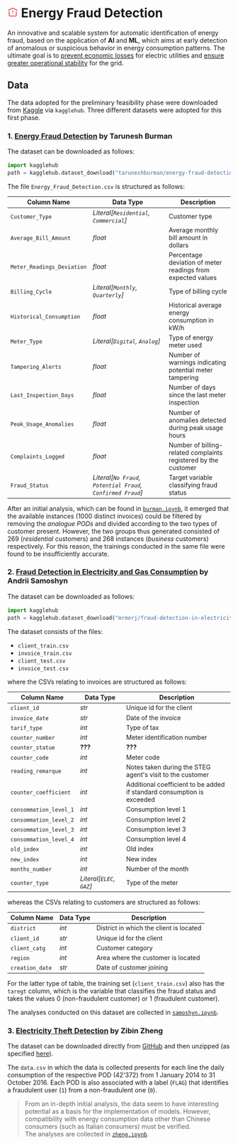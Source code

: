 # ![warning icon](warning.png) Energy Fraud Detection

An innovative and scalable system for automatic identification of energy fraud, based on the application of **AI** and **ML**, which aims at early detection of anomalous or suspicious behavior in energy consumption patterns. The ultimate goal is to <ins>prevent economic losses</ins> for electric utilities and <ins>ensure greater operational stability</ins> for the grid.

## Data
The data adopted for the preliminary feasibility phase were downloaded from [Kaggle](https://www.kaggle.com/datasets/) via `kagglehub`. Three different datasets were adopted for this first phase.

### 1. [__Energy Fraud Detection__](https://www.kaggle.com/datasets/taruneshburman/energy-fraud-detection) by Tarunesh Burman
The dataset can be downloaded as follows:
```python
import kagglehub
path = kagglehub.dataset_download("taruneshburman/energy-fraud-detection")
```

The file `Energy_Fraud_Detection.csv` is structured as follows:

| Column Name                | Data Type                                                   | Description                                                     |
|----------------------------|-------------------------------------------------------------|-----------------------------------------------------------------|
| `Customer_Type`            | _Literal[`Residential`, `Commercial`]_                      | Customer type                                                   |
| `Average_Bill_Amount`      | _float_                                                     | Average monthly bill amount in dollars                          |
| `Meter_Readings_Deviation` | _float_                                                     | Percentage deviation of meter readings from expected values     |
| `Billing_Cycle`            | _Literal[`Monthly`, `Quarterly`]_                           | Type of billing cycle                                           |
| `Historical_Consumption`   | _float_                                                     | Historical average energy consumption in kW/h                   |
| `Meter_Type`               | _Literal[`Digital`, `Analog`]_                              | Type of energy meter used                                       |
| `Tampering_Alerts`         | _float_                                                     | Number of warnings indicating potential meter tampering         |
| `Last_Inspection_Days`     | _float_                                                     | Number of days since the last meter inspection                  |
| `Peak_Usage_Anomalies`     | _float_                                                     | Number of anomalies detected during peak usage hours            |
| `Complaints_Logged`        | _float_                                                     | Number of billing-related complaints registered by the customer |
| `Fraud_Status`             | _Literal[`No Fraud`, `Potential Fraud`, `Confirmed Fraud`]_ | Target variable classifying fraud status                        |

After an initial analysis, which can be found in [`burman.ipynb`](eda/burman.ipynb), it emerged that the available instances (1000 distinct invoices) could be filtered by removing the _analogue PODs_ and divided according to the two types of customer present.
However, the two groups thus generated consisted of 269 (_residential_ customers) and 268 instances (_business_ customers) respectively. For this reason, the trainings conducted in the same file were found to be insufficiently accurate.

### 2. [__Fraud Detection in Electricity and Gas Consumption__](https://www.kaggle.com/datasets/mrmorj/fraud-detection-in-electricity-and-gas-consumption) by Andrii Samoshyn
The dataset can be downloaded as follows:
```python
import kagglehub
path = kagglehub.dataset_download("mrmorj/fraud-detection-in-electricity-and-gas-consumption")
```

The dataset consists of the files:
* `client_train.csv`
* `invoice_train.csv`
* `client_test.csv`
* `invoice_test.csv`

where the CSVs relating to invoices are structured as follows:

| Column Name            | Data Type                | Description                                                            |
|------------------------|--------------------------|------------------------------------------------------------------------|
| `client_id`            | _str_                    | Unique id for the client                                               |
| `invoice_date`         | _str_                    | Date of the invoice                                                    |
| `tarif_type`           | _int_                    | Type of tax                                                            |
| `counter_number`       | _int_                    | Meter identification number                                            |
| `counter_statue`       | __???__                  | __???__                                                                |
| `counter_code`         | _int_                    | Meter code                                                             |
| `reading_remarque`     | _int_                    | Notes taken during the STEG agent's visit to the customer              |
| `counter_coefficient`  | _int_                    | Additional coefficient to be added if standard consumption is exceeded |
| `consommation_level_1` | _int_                    | Consumption level 1                                                    |
| `consommation_level_2` | _int_                    | Consumption level 2                                                    |
| `consommation_level_3` | _int_                    | Consumption level 3                                                    |
| `consommation_level_4` | _int_                    | Consumption level 4                                                    |
| `old_index`            | _int_                    | Old index                                                              |
| `new_index`            | _int_                    | New index                                                              |
| `months_number`        | _int_                    | Number of the month                                                    |
| `counter_type`         | _Literal[`ELEC`, `GAZ`]_ | Type of the meter                                                      |

whereas the CSVs relating to customers are structured as follows:

| Column Name     | Data Type      | Description                                                    |
|-----------------|----------------|----------------------------------------------------------------|
| `district`      | _int_          | District in which the client is located                        |
| `client_id`     | _str_          | Unique id for the client                                       |
| `client_catg`   | _int_          | Customer category                                              |
| `region`        | _int_          | Area where the customer is located                             |
| `creation_date` | _str_          | Date of customer joining                                       |

For the latter type of table, the training set (`client_train.csv`) also has the `taregt` column, which is the variable that classifies the fraud status and takes the values 0 (non-fraudulent customer) or 1 (fraudulent customer).

The analyses conducted on this dataset are collected in [`samoshyn.ipynb`](eda/samoshyn.ipynb).

### 3. [__Electricity Theft Detection__](https://github.com/henryRDlab/ElectricityTheftDetection) by Zibin Zheng
The dataset can be downloaded directly from [GitHub](https://github.com/henryRDlab/ElectricityTheftDetection) and then unzipped (as specified [here](https://github.com/henryRDlab/ElectricityTheftDetection/issues/1#issuecomment-2060104395)).

The `data.csv` in which the data is collected presents for each line the daily consumption of the respective POD (42'372) from 1 January 2014 to 31 October 2016. Each POD is also associated with a label (`FLAG`) that identifies a fraudulent user (`1`) from a non-fraudulent one (`0`).

> From an in-depth initial analysis, the data seem to have interesting potential as a basis for the implementation of models. However, compatibility with energy consumption data other than Chinese consumers (such as Italian consumers) must be verified.<br>The analyses are collected in [`zheng.ipynb`](eda/zheng.ipynb).